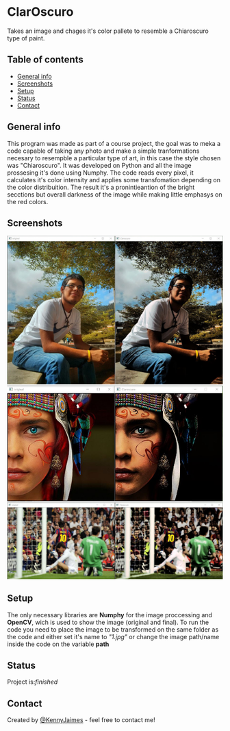 # ClarOscuro
Takes an image and chages it's color pallete to resemble a Chiaroscuro type of paint.

## Table of contents
* [General info](#general-info)
* [Screenshots](#screenshots)
* [Setup](#setup)
* [Status](#status)
* [Contact](#contact)

## General info
This program was made as part of a course project, the goal was to meka a code capable of taking any photo and make a simple tranformations necesary to resempble a particular type of art, in this case the style chosen was "Chiaroscuro". It was developed on Python and all the image prossesing it's done using Numphy.
The code reads every pixel, it calculates it's color intensity and applies some transfomation depending on the color distribuition. The result it's a pronintieantion of the bright secctions but overall darkness of the image while making little emphasys on the red colors.

## Screenshots
![Example screenshot](./Examples/Ejemplo1.JPG)
![Example screenshot](./Examples/Ejemplo2.JPG)
![Example screenshot](./Examples/Ejemplo3.JPG)


## Setup
The only necessary libraries are **Numphy** for the image proccessing and **OpenCV**, wich is used to show the image (original and final).
To run the code you need to place the image to be transformed on the same folder as the code and either set it's name to *"1.jpg"* or change the image path/name inside the code on the variable **path**

## Status
Project is:_finished_


## Contact
Created by [@KennyJaimes](https://www.linkedin.com/in/kennyjaimes/?locale=en_US) - feel free to contact me!